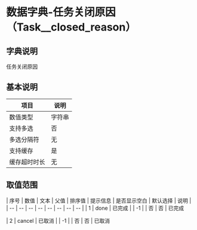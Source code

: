 # 数据字典-任务关闭原因（Task__closed_reason）
## 字典说明
任务关闭原因

## 基本说明
| 项目 | 说明 |
| -- | -- |
| 数值类型 | 字符串 |
| 支持多选 | 否 |
| 多选分隔符 | 无 |
| 支持缓存 | 是 |
| 缓存超时时长 | 无 |

## 取值范围
| 序号 | 数值 | 文本 | 父值 | 排序值 | 提示信息 | 是否显示空白 | 默认选择 | 说明 |
| -- | -- | -- | -- | -- | -- | -- | -- |
| 1 | done | 已完成 |  | -1 |  | 否 | 否 | 已完成

| 2 | cancel | 已取消 |  | -1 |  | 否 | 否 | 已取消


